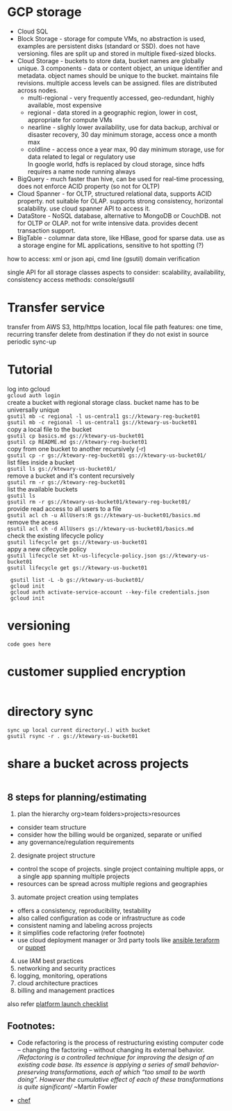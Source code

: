 # GCP storage
- Cloud SQL
- Block Storage - storage for compute VMs, no abstraction is used, examples are persistent disks (standard or SSD). does not have versioning. files are split up and stored in multiple fixed-sized blocks.
- Cloud Storage - buckets to store data, bucket names are globally unique. 3 components - data or content object, an unique identifier and metadata. object names should be unique to the bucket. maintains file revisions. multiple access levels can be assigned. files are distributed across nodes.
  - multi-regional - very frequently accessed, geo-redundant, highly available, most expensive  
  - regional - data stored in a geographic region, lower in cost, appropriate for compute VMs  
  - nearline - slighly lower availability, use for data backup, archival or disaster recovery, 30 day minimum storage, access once a month max  
  - coldline - access once a year max, 90 day minimum storage, use for data related to legal or regulatory use  
 In google world, hdfs is replaced by cloud storage, since hdfs requires a name node running always  
 - BigQuery - much faster than hive, can be used for real-time processing, does not enforce ACID property (so not for OLTP)  
 - Cloud Spanner - for OLTP, structured relational data, supports ACID property. not suitable for OLAP. supports strong consistency, horizontal scalability. use cloud spanner API to access it.
 - DataStore - NoSQL database, alternative to MongoDB or CouchDB. not for OLTP or OLAP. not for write intensive data. provides decent transaction support.  
- BigTable - columnar data store, like HBase, good for sparse data. use as a storage engine for ML applications, 
 sensitive to hot spotting (?)  
 
 how to access: xml or json api, cmd line (gsutil)
 domain verification
 
 single API for all storage classes
 aspects to consider: scalability, availability, consistency
 access methods: console/gsutil

# Transfer service
transfer from AWS S3, http/https location, local file path
features:
one time, recurring transfer
delete from destination if they do not exist in source 
periodic sync-up

# Tutorial
log into gcloud  
`gcloud auth login`  
create a bucket with regional storage class. bucket name has to be universally unique  
`gsutil mb -c regional -l us-central1 gs://ktewary-reg-bucket01`  
`gsutil mb -c regional -l us-central1 gs://ktewary-us-bucket01`  
copy a local file to the bucket  
`gsutil cp basics.md gs://ktewary-us-bucket01`  
`gsutil cp README.md gs://ktewary-reg-bucket01`  
copy from one bucket to another recursively (-r)  
`gsutil cp -r gs://ktewary-reg-bucket01 gs://ktewary-us-bucket01/`  
list files inside a bucket  
`gsutil ls gs://ktewary-us-bucket01/`  
remove a bucket and it's content recursively  
`gsutil rm -r gs://ktewary-reg-bucket01`  
list the available buckets  
`gsutil ls`  
`gsutil rm -r gs://ktewary-us-bucket01/ktewary-reg-bucket01/`  
provide read access to all users to a file  
`gsutil acl ch -u AllUsers:R gs://ktewary-us-bucket01/basics.md`  
remove the acess  
`gsutil acl ch -d AllUsers gs://ktewary-us-bucket01/basics.md`  
check the existing lifecycle policy  
`gsutil lifecycle get gs://ktewary-us-bucket01`  
appy a new cifecycle policy  
`gsutil lifecycle set kt-us-lifecycle-policy.json gs://ktewary-us-bucket01`  
`gsutil lifecycle get gs://ktewary-us-bucket01`  
```
 gsutil list -L -b gs://ktewary-us-bucket01/
 gcloud init
 gcloud auth activate-service-account --key-file credentials.json
 gcloud init
```

# versioning

```
code goes here
```

# customer supplied encryption
```
```

# directory sync
```
sync up local current directory(.) with bucket
gsutil rsync -r . gs://ktewary-us-bucket01
```

# share a bucket across projects
```
```
## 8 steps for planning/estimating
1. plan the hierarchy
org>team folders>projects>resources
  - consider team structure
  - consider how the billing would be organized, separate or unified
  - any governance/regulation requirements

2. designate project structure
  - control the scope of projects. single project containing multiple apps, or a single app spanning multiple projects
  - resources can be spread across multiple regions and geographies
  
3. automate project creation using templates
  - offers a consistency, reproducibility, testability
  - also called configuration as code or infrastructure as code
  - consistent naming and labeling across projects
  - it simplifies code refactoring (refer footnote)
  - use cloud deployment manager or 3rd party tools like [ansible](https://www.ansible.com/),[teraform](https://www.terraform.io/) or [puppet](https://puppet.com/)
4. use IAM best practices
5. networking and security practices
6. logging, monitoring, operations
7. cloud architecture practices
8. billing and management practices

also refer [platform launch checklist](https://cloud.google.com/docs/platform-launch-checklist)

## Footnotes:
- Code refactoring is the process of restructuring existing computer code – changing the factoring – without changing its external behavior. */Refactoring is a controlled technique for improving the design of an existing code base. Its essence is applying a series of small behavior-preserving transformations, each of which “too small to be worth doing”. However the cumulative effect of each of these transformations is quite significant/* ~Martin Fowler

- [chef](https://www.chef.io/partners/google-cloud-platform/)
